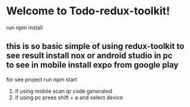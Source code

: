 Welcome to Todo-redux-toolkit!
=================
run npm install 

this is so basic simple of using redux-toolkit 
to see result install nox or android studio in pc 	
to see in mobile install expo from google play 	
-----------------
for see project run npm start 
1. if using mobile scan qr code generated
2. if using pc prees shift + a and select device

